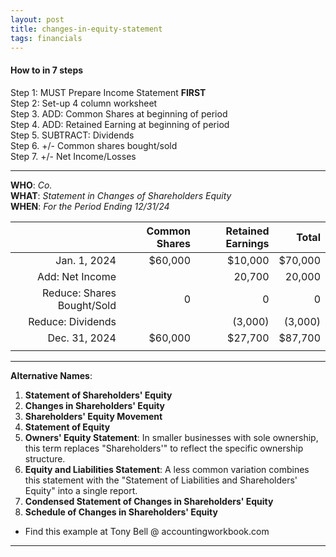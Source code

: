 ```yaml
---
layout: post
title: changes-in-equity-statement
tags: financials
---
```


#### How to in 7 steps

Step 1: MUST Prepare Income Statement **FIRST**  
Step 2: Set-up 4 column worksheet  
Step 3. ADD: Common Shares at beginning of period  
Step 4. ADD: Retained Earning at beginning of period  
Step 5. SUBTRACT: Dividends  
Step 6. +/- Common shares bought/sold  
Step 7. +/- Net Income/Losses  

---

**WHO**: *Co.*  
**WHAT**: *Statement in Changes of Shareholders Equity*  
**WHEN**: *For the Period Ending 12/31/24*  

|              | Common Shares | Retained Earnings |   Total |
|-------------:|--------------:|------------------:|--------:|
| Jan. 1, 2024 |       $60,000 |           $10,000 | $70,000 |
| Add: Net Income |            |            20,700 |  20,000 |
| Reduce: Shares Bought/Sold   | 0 |             0 |       0 |
| Reduce: Dividends |          |           (3,000) |  (3,000)|
| Dec. 31, 2024 |       $60,000 |           $27,700 |  $87,700|
|               |               |                   |         |

---

**Alternative Names**:

1. **Statement of Shareholders' Equity**   
2. **Changes in Shareholders' Equity**   
3. **Shareholders' Equity Movement**  
4. **Statement of Equity**   
5. **Owners' Equity Statement**: In smaller businesses with sole ownership, this term replaces "Shareholders'" to reflect the specific ownership structure.   
6. **Equity and Liabilities Statement**: A less common variation combines this statement with the "Statement of Liabilities and Shareholders' Equity" into a single report.   
7. **Condensed Statement of Changes in Shareholders' Equity**   
8. **Schedule of Changes in Shareholders' Equity**   
   
- Find this example at Tony Bell @ accountingworkbook.com

---

